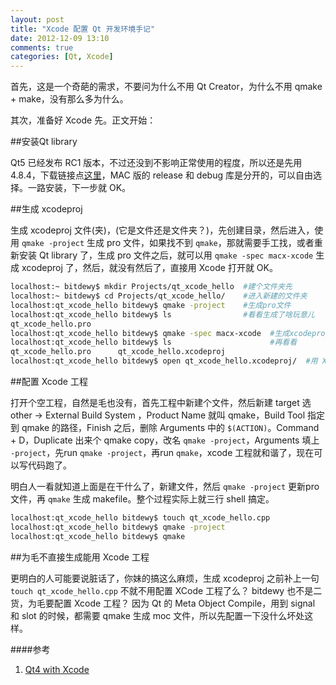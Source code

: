 ```yaml
---
layout: post
title: "Xcode 配置 Qt 开发环境手记"
date: 2012-12-09 13:10
comments: true
categories: [Qt, Xcode]
---
```


首先，这是一个奇葩的需求，不要问为什么不用 Qt Creator，为什么不用 qmake + make，没有那么多为什么。

其次，准备好 Xcode 先。正文开始：

##安装Qt library

Qt5 已经发布 RC1 版本，不过还没到不影响正常使用的程度，所以还是先用 4.8.4，下载链接点[这里][00]，MAC 版的 release 和 debug 库是分开的，可以自由选择。一路安装，下一步就 OK。

  [00]: http://qt-project.org/downloads


<!-- more -->
##生成 xcodeproj

生成 xcodeproj 文件(夹)，(它是文件还是文件夹？)，先创建目录，然后进入，使用 `qmake -project` 生成 pro 文件，如果找不到 `qmake`，那就需要手工找，或者重新安装 Qt library 了，生成 pro 文件之后，就可以用 `qmake -spec macx-xcode` 生成 xcodeproj 了，然后，就没有然后了，直接用 Xcode 打开就 OK。

``` sh
localhost:~ bitdewy$ mkdir Projects/qt_xcode_hello  #建个文件夹先
localhost:~ bitdewy$ cd Projects/qt_xcode_hello/    #进入新建的文件夹
localhost:qt_xcode_hello bitdewy$ qmake -project    #生成pro文件 
localhost:qt_xcode_hello bitdewy$ ls                #看看生成了啥玩意儿
qt_xcode_hello.pro
localhost:qt_xcode_hello bitdewy$ qmake -spec macx-xcode  #生成xcodeproj
localhost:qt_xcode_hello bitdewy$ ls                      #再看看
qt_xcode_hello.pro		qt_xcode_hello.xcodeproj
localhost:qt_xcode_hello bitdewy$ open qt_xcode_hello.xcodeproj/  #用 Xcode 打开
```


##配置 Xcode 工程

打开个空工程，自然是毛也没有，首先工程中新建个文件，然后新建 target 选 other -> External Build System ，Product Name 就叫 qmake，Build Tool 指定到 qmake 的路径，Finish 之后，删除 Arguments 中的 `$(ACTION)`。Command + D，Duplicate 出来个 qmake copy，改名 `qmake -project`，Arguments 填上 `-project`，先run `qmake -project`，再run `qmake`，xcode 工程就和谐了，现在可以写代码跑了。

明白人一看就知道上面是在干什么了，新建文件，然后 `qmake -project` 更新pro文件，再 `qmake` 生成 makefile。整个过程实际上就三行 shell 搞定。

``` sh
localhost:qt_xcode_hello bitdewy$ touch qt_xcode_hello.cpp
localhost:qt_xcode_hello bitdewy$ qmake -project
localhost:qt_xcode_hello bitdewy$ qmake
```


##为毛不直接生成能用 Xcode 工程

更明白的人可能要说脏话了，你妹的搞这么麻烦，生成 xcodeproj 之前补上一句 `touch qt_xcode_hello.cpp` 不就不用配置 XCode 工程了么？ bitdewy 也不是二货，为毛要配置 Xcode 工程？ 因为 Qt 的 Meta Object Compile，用到 signal 和 slot 的时候，都需要 qmake 生成 moc 文件，所以先配置一下没什么坏处这样。


####参考

1. [Qt4 with Xcode](http://qtnode.net/wiki/Qt4_with_Xcode)

